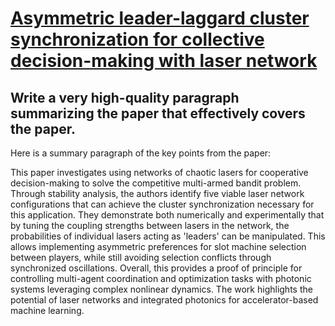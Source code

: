 # [Asymmetric leader-laggard cluster synchronization for collective   decision-making with laser network](https://arxiv.org/abs/2312.02537)

## Write a very high-quality paragraph summarizing the paper that effectively covers the paper.

 Here is a summary paragraph of the key points from the paper:

This paper investigates using networks of chaotic lasers for cooperative decision-making to solve the competitive multi-armed bandit problem. Through stability analysis, the authors identify five viable laser network configurations that can achieve the cluster synchronization necessary for this application. They demonstrate both numerically and experimentally that by tuning the coupling strengths between lasers in the network, the probabilities of individual lasers acting as 'leaders' can be manipulated. This allows implementing asymmetric preferences for slot machine selection between players, while still avoiding selection conflicts through synchronized oscillations. Overall, this provides a proof of principle for controlling multi-agent coordination and optimization tasks with photonic systems leveraging complex nonlinear dynamics. The work highlights the potential of laser networks and integrated photonics for accelerator-based machine learning.
